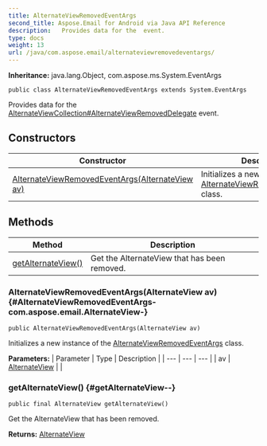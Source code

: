 ```yaml
---
title: AlternateViewRemovedEventArgs
second_title: Aspose.Email for Android via Java API Reference
description:   Provides data for the  event.
type: docs
weight: 13
url: /java/com.aspose.email/alternateviewremovedeventargs/
---
```

**Inheritance:**
java.lang.Object, com.aspose.ms.System.EventArgs
```
public class AlternateViewRemovedEventArgs extends System.EventArgs
```

Provides data for the [AlternateViewCollection\#AlternateViewRemovedDelegate](../../com.aspose.email/alternateviewcollection\#AlternateViewRemovedDelegate) event.
## Constructors

| Constructor | Description |
| --- | --- |
| [AlternateViewRemovedEventArgs(AlternateView av)](#AlternateViewRemovedEventArgs-com.aspose.email.AlternateView-) | Initializes a new instance of the [AlternateViewRemovedEventArgs](../../com.aspose.email/alternateviewremovedeventargs) class. |
## Methods

| Method | Description |
| --- | --- |
| [getAlternateView()](#getAlternateView--) | Get the AlternateView that has been removed. |
### AlternateViewRemovedEventArgs(AlternateView av) {#AlternateViewRemovedEventArgs-com.aspose.email.AlternateView-}
```
public AlternateViewRemovedEventArgs(AlternateView av)
```


Initializes a new instance of the [AlternateViewRemovedEventArgs](../../com.aspose.email/alternateviewremovedeventargs) class.

**Parameters:**
| Parameter | Type | Description |
| --- | --- | --- |
| av | [AlternateView](../../com.aspose.email/alternateview) |  |

### getAlternateView() {#getAlternateView--}
```
public final AlternateView getAlternateView()
```


Get the AlternateView that has been removed.

**Returns:**
[AlternateView](../../com.aspose.email/alternateview)
